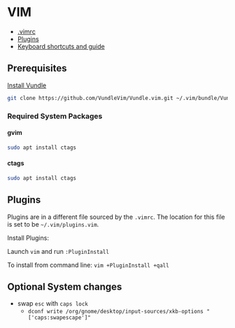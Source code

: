 # VIM

* [.vimrc](.vimrc)
* [Plugins](plugins.vim)
* [Keyboard shortcuts and guide](vim.md)

## Prerequisites

[Install Vundle](https://github.com/VundleVim/Vundle.vim)

```bash
git clone https://github.com/VundleVim/Vundle.vim.git ~/.vim/bundle/Vundle.vim
```


### Required System Packages

#### gvim

```bash
sudo apt install ctags
```

#### ctags

```bash
sudo apt install ctags
```


## Plugins

Plugins are in a different file sourced by the `.vimrc`. The location for this file is set to 
be `~/.vim/plugins.vim`. 

Install Plugins:

Launch `vim` and run `:PluginInstall`

To install from command line: `vim +PluginInstall +qall`


## Optional System changes

* swap `esc` with `caps lock`
  * `dconf write /org/gnome/desktop/input-sources/xkb-options "['caps:swapescape']"`

